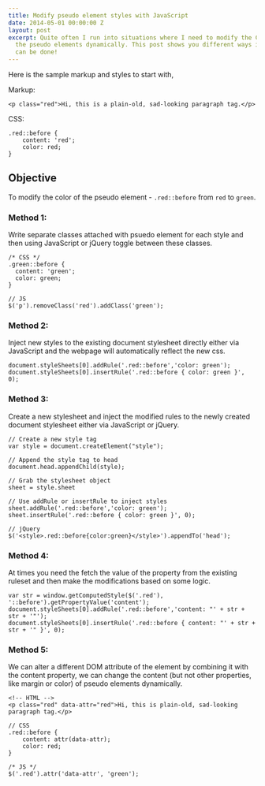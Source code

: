 ```yaml
---
title: Modify pseudo element styles with JavaScript
date: 2014-05-01 00:00:00 Z
layout: post
excerpt: Quite often I run into situations where I need to modify the CSS styles of
  the pseudo elements dynamically. This post shows you different ways in which it
  can be done!
---
```


Here is the sample markup and styles to start with,

Markup:
``` 
<p class="red">Hi, this is a plain-old, sad-looking paragraph tag.</p>
``` 

CSS:
``` 
.red::before {
    content: 'red';
    color: red;
}
```

## Objective

To modify the color of the pseudo element - `.red::before` from `red` to `green`.

### Method 1:   
Write separate classes attached with psuedo element for each style and then using JavaScript or jQuery toggle between these classes.

```
/* CSS */
.green::before {
  content: 'green';
  color: green;
}

// JS
$('p').removeClass('red').addClass('green');
```
  
### Method 2:  
Inject new styles to the existing document stylesheet directly either via JavaScript and the webpage will automatically reflect the new css.

```
document.styleSheets[0].addRule('.red::before','color: green');
document.styleSheets[0].insertRule('.red::before { color: green }', 0);
```

### Method 3:  
Create a new stylesheet and inject the modified rules to the newly created document stylesheet either via JavaScript or jQuery.

``` 
// Create a new style tag
var style = document.createElement("style");

// Append the style tag to head
document.head.appendChild(style);

// Grab the stylesheet object
sheet = style.sheet

// Use addRule or insertRule to inject styles
sheet.addRule('.red::before','color: green');
sheet.insertRule('.red::before { color: green }', 0);

// jQuery
$('<style>.red::before{color:green}</style>').appendTo('head');
```

### Method 4:  
At times you need the fetch the value of the property from the existing ruleset and then make the modifications based on some logic.

```
var str = window.getComputedStyle($('.red'), '::before').getPropertyValue('content');
document.styleSheets[0].addRule('.red::before','content: "' + str + str + '"');
document.styleSheets[0].insertRule('.red::before { content: "' + str + str + '" }', 0);
```

### Method 5:  
We can alter a different DOM attribute of the element by combining it with the content property, we can change the content (but not other properties, like margin or color) of pseudo elements dynamically.

```
<!-- HTML -->
<p class="red" data-attr="red">Hi, this is plain-old, sad-looking paragraph tag.</p>
    
// CSS
.red::before {
    content: attr(data-attr);
    color: red;
}

/* JS */
$('.red').attr('data-attr', 'green');
```